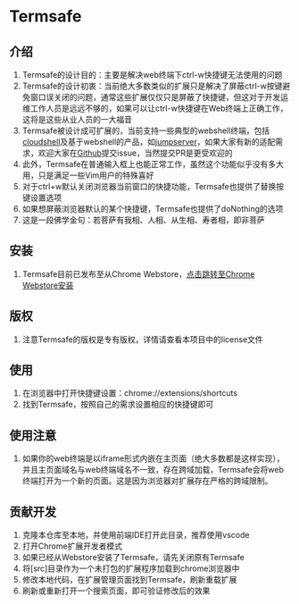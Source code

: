 # Termsafe
## 介绍
1. Termsafe的设计目的：主要是解决web终端下ctrl-w快捷键无法使用的问题
1. Termsafe的设计初衷：当前绝大多数类似的扩展只是解决了屏蔽ctrl-w按键避免窗口误关闭的问题，通常这些扩展仅仅只是屏蔽了快捷键，但这对于开发运维工作人员是远远不够的，如果可以让ctrl-w快捷键在Web终端上正确工作，这将是这些从业人员的一大福音
1. Termsafe被设计成可扩展的，当前支持一些典型的webshell终端，包括[cloudshell](https://github.com/cloudtty/cloudtty)及基于webshell的产品，如[jumpserver](https://jumpserver.org)，如果大家有新的适配需求，欢迎大家在[Github](https://github.com/wurenny/termsafe)提交issue，当然提交PR是更受欢迎的
1. 此外，Termsafe在普通输入框上也能正常工作，虽然这个功能似乎没有多大用，只是满足一些Vim用户的特殊喜好
1. 对于ctrl+w默认关闭浏览器当前窗口的快捷功能，Termsafe也提供了替换按键设置选项
1. 如果想屏蔽浏览器默认的某个快捷键，Termsafe也提供了doNothing的选项
1. 这是一段佛学金句：若菩萨有我相、人相、从生相、寿者相，即非菩萨

## 安装
1. Termsafe目前已发布至从Chrome Webstore，[点击跳转至Chrome Webstore安装](https://chrome.google.com/webstore/detail/termsafe/)

## 版权
1. 注意Termsafe的版权是专有版权，详情请查看本项目中的license文件

## 使用
1. 在浏览器中打开快捷键设置：chrome://extensions/shortcuts
1. 找到Termsafe，按照自己的需求设置相应的快捷键即可

## 使用注意
1. 如果你的web终端是以iframe形式内嵌在主页面（绝大多数都是这样实现），并且主页面域名与web终端域名不一致，存在跨域加载，Termsafe会将web终端打开为一个新的页面。这是因为浏览器对扩展存在严格的跨域限制。

## 贡献开发
1. 克隆本仓库至本地，并使用前端IDE打开此目录，推荐使用vscode
1. 打开Chrome扩展开发者模式
1. 如果已经从Webstore安装了Termsafe，请先关闭原有Termsafe
1. 将[src]目录作为一个未打包的扩展程序加载到chrome浏览器中
1. 修改本地代码，在扩展管理页面找到Termsafe，刷新重载扩展
1. 刷新或重新打开一个搜索页面，即可验证修改后的效果
